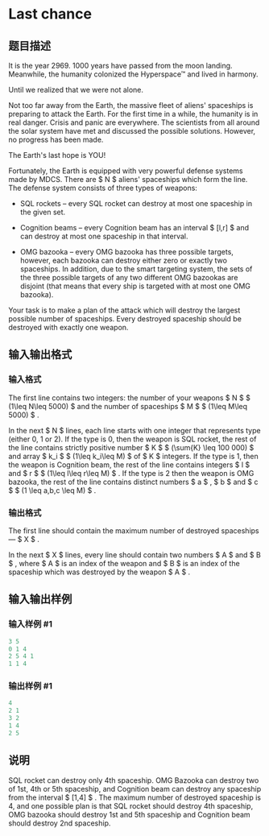 # Last chance

## 题目描述

It is the year 2969. 1000 years have passed from the moon landing. Meanwhile, the humanity colonized the Hyperspace™ and lived in harmony.

Until we realized that we were not alone.

Not too far away from the Earth, the massive fleet of aliens' spaceships is preparing to attack the Earth. For the first time in a while, the humanity is in real danger. Crisis and panic are everywhere. The scientists from all around the solar system have met and discussed the possible solutions. However, no progress has been made.

The Earth's last hope is YOU!

Fortunately, the Earth is equipped with very powerful defense systems made by MDCS. There are $ N $ aliens' spaceships which form the line. The defense system consists of three types of weapons:

- SQL rockets – every SQL rocket can destroy at most one spaceship in the given set.

- Cognition beams – every Cognition beam has an interval $ [l,r] $ and can destroy at most one spaceship in that interval.

- OMG bazooka – every OMG bazooka has three possible targets, however, each bazooka can destroy either zero or exactly two spaceships. In addition, due to the smart targeting system, the sets of the three possible targets of any two different OMG bazookas are disjoint (that means that every ship is targeted with at most one OMG bazooka).

Your task is to make a plan of the attack which will destroy the largest possible number of spaceships. Every destroyed spaceship should be destroyed with exactly one weapon.

## 输入输出格式

### 输入格式

The first line contains two integers: the number of your weapons $ N $ $ (1\leq N\leq 5000) $ and the number of spaceships $ M $ $ (1\leq M\leq 5000) $ .

In the next $ N $ lines, each line starts with one integer that represents type (either 0, 1 or 2). If the type is 0, then the weapon is SQL rocket, the rest of the line contains strictly positive number $ K $ $ (\sum{K} \leq 100 000) $ and array $ k_i $ $ (1\leq k_i\leq M) $ of $ K $ integers. If the type is 1, then the weapon is Cognition beam, the rest of the line contains integers $ l $ and $ r $ $ (1\leq l\leq r\leq M) $ . If the type is 2 then the weapon is OMG bazooka, the rest of the line contains distinct numbers $ a $ , $ b $ and $ c $ $ (1 \leq a,b,c \leq M) $ .

### 输出格式

The first line should contain the maximum number of destroyed spaceships — $ X $ .

In the next $ X $ lines, every line should contain two numbers $ A $ and $ B $ , where $ A $ is an index of the weapon and $ B $ is an index of the spaceship which was destroyed by the weapon $ A $ .

## 输入输出样例

### 输入样例 #1

```cpp
3 5
0 1 4
2 5 4 1
1 1 4

```
### 输出样例 #1

```cpp
4
2 1
3 2
1 4
2 5

```
## 说明

SQL rocket can destroy only 4th spaceship. OMG Bazooka can destroy two of 1st, 4th or 5th spaceship, and Cognition beam can destroy any spaceship from the interval $ [1,4] $ . The maximum number of destroyed spaceship is 4, and one possible plan is that SQL rocket should destroy 4th spaceship, OMG bazooka should destroy 1st and 5th spaceship and Cognition beam should destroy 2nd spaceship.

